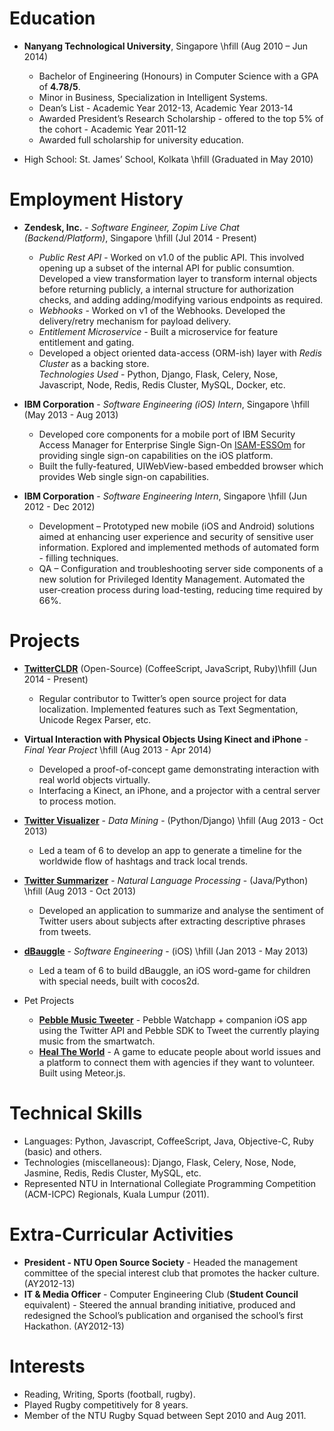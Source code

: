 # Education

* **Nanyang Technological University**, Singapore \hfill (Aug 2010 – Jun 2014)
	- Bachelor of Engineering (Honours) in Computer Science with a GPA of **4.78/5**.
	- Minor in Business, Specialization in Intelligent Systems.
	- Dean’s List - Academic Year 2012-13, Academic Year 2013-14
	- Awarded President’s Research Scholarship - offered to the top 5% of the cohort - Academic Year 2011-12
	- Awarded full scholarship for university education.

* High School: St. James’ School, Kolkata \hfill (Graduated in May 2010)

# Employment History

* **Zendesk, Inc.** - *Software Engineer, Zopim Live Chat (Backend/Platform)*, Singapore \hfill (Jul 2014 - Present)
	- *Public Rest API* - Worked on v1.0 of the public API. This involved opening up a subset of the internal API for public consumtion. Developed a view transformation layer to transform internal objects before returning publicly, a internal structure for authorization checks, and adding adding/modifying various endpoints as required.
	- *Webhooks* - Worked on v1 of the Webhooks. Developed the delivery/retry mechanism for payload delivery.
	- *Entitlement Microservice* - Built a microservice for feature entitlement and gating.
	- Developed a object oriented data-access (ORM-ish) layer with *Redis Cluster* as a backing store. \
	_Technologies Used_ - Python, Django, Flask, Celery, Nose, Javascript, Node, Redis, Redis Cluster, MySQL, Docker, etc.

* **IBM Corporation** - *Software Engineering (iOS) Intern*, Singapore \hfill (May 2013 - Aug 2013)
	- Developed core components for a mobile port of IBM Security Access Manager for Enterprise Single Sign-On [ISAM-ESSOm](https://itunes.apple.com/us/app/isam-essom/id741972716?mt=8) for providing single sign-on capabilities on the iOS platform.
	- Built the fully-featured, UIWebView-based embedded browser which provides Web single sign-on capabilities.

* **IBM Corporation** - *Software Engineering Intern*, Singapore \hfill (Jun 2012 - Dec 2012)
	- Development – Prototyped new mobile (iOS and Android) solutions aimed at enhancing user experience and security of sensitive user information. Explored and implemented methods of automated form - filling techniques.
	- QA – Configuration and troubleshooting server side components of a new solution for Privileged Identity Management. Automated the user-creation process during load-testing, reducing time required by 66%.

# Projects

* [**TwitterCLDR**](https://github.com/twitter/twitter-cldr-js) (Open-Source) (CoffeeScript, JavaScript, Ruby)\hfill (Jun 2014 - Present)
	- Regular contributor to Twitter’s open source project for data localization. Implemented features such as Text Segmentation, Unicode Regex Parser, etc.

* **Virtual Interaction with Physical Objects Using Kinect and iPhone** - *Final Year Project* \hfill (Aug 2013 - Apr 2014)
	- Developed a proof-of-concept game demonstrating interaction with real world objects virtually.
	- Interfacing a Kinect, an iPhone, and a projector with a central server to process motion.

* [**Twitter Visualizer**](https://github.com/radzinzki/Twitter-Visualiser) - *Data Mining* - (Python/Django) \hfill (Aug 2013 - Oct 2013)
	- Led a team of 6 to develop an app to generate a timeline for the worldwide flow of hashtags and track local trends.

* [**Twitter Summarizer**](https://github.com/radzinzki/NLP) - *Natural Language Processing* - (Java/Python) \hfill (Aug 2013 - Oct 2013)
	- Developed an application to summarize and analyse the sentiment of Twitter users about subjects after extracting descriptive phrases from tweets.

* [**dBauggle**](https://itunes.apple.com/us/app/dbauggle!/id625981185?mt=8) - *Software Engineering* - (iOS) \hfill (Jan 2013 - May 2013)
	- Led a team of 6 to build dBauggle, an iOS word-game for children with special needs, built with cocos2d.

* Pet Projects
	- [**Pebble Music Tweeter**](https://github.com/radzinzki/Pebble-MusicTweeter) - Pebble Watchapp + companion iOS app using the Twitter API and Pebble SDK to Tweet the currently playing music from the smartwatch.
	- [**Heal The World**](http://healtheworld.meteor.com/) - A game to educate people about world issues and a platform to connect them with agencies if they want to volunteer. Built using Meteor.js.

# Technical Skills

- Languages: Python, Javascript, CoffeeScript, Java, Objective-C, Ruby (basic) and others.
- Technologies (miscellaneous): Django, Flask, Celery, Nose, Node, Jasmine, Redis, Redis Cluster, MySQL, etc.
- Represented NTU in International Collegiate Programming Competition (ACM-ICPC) Regionals, Kuala Lumpur (2011).

# Extra-Curricular Activities

- **President - NTU Open Source Society** - Headed the management committee of the special interest club that promotes the hacker culture. (AY2012-13)
- **IT & Media Officer** - Computer Engineering Club (**Student Council** equivalent) - Steered the annual branding initiative, produced and redesigned the School’s publication and organised the school’s first Hackathon. (AY2012-13)

# Interests

- Reading, Writing, Sports (football, rugby).
- Played Rugby competitively for 8 years.
- Member of the NTU Rugby Squad between Sept 2010 and Aug 2011.
